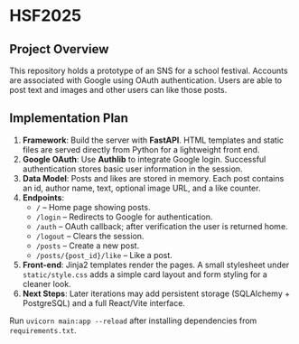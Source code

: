 # HSF2025

## Project Overview
This repository holds a prototype of an SNS for a school festival. Accounts are associated with Google using OAuth authentication. Users are able to post text and images and other users can like those posts.

## Implementation Plan
1. **Framework**: Build the server with **FastAPI**. HTML templates and static files are served directly from Python for a lightweight front end.
2. **Google OAuth**: Use **Authlib** to integrate Google login. Successful authentication stores basic user information in the session.
3. **Data Model**: Posts and likes are stored in memory. Each post contains an id, author name, text, optional image URL, and a like counter.
4. **Endpoints**:
   - `/` – Home page showing posts.
   - `/login` – Redirects to Google for authentication.
   - `/auth` – OAuth callback; after verification the user is returned home.
   - `/logout` – Clears the session.
   - `/posts` – Create a new post.
   - `/posts/{post_id}/like` – Like a post.
5. **Front-end**: Jinja2 templates render the pages. A small stylesheet under `static/style.css` adds a simple card layout and form styling for a cleaner look.
6. **Next Steps**: Later iterations may add persistent storage (SQLAlchemy + PostgreSQL) and a full React/Vite interface.

Run `uvicorn main:app --reload` after installing dependencies from `requirements.txt`.
